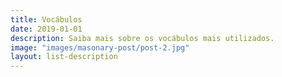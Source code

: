 ```yaml
---
title: Vocábulos
date: 2019-01-01
description: Saiba mais sobre os vocábulos mais utilizados.
image: "images/masonary-post/post-2.jpg"
layout: list-description
---
```


